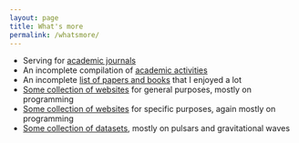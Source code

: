 ```yaml
---
layout: page
title: What's more
permalink: /whatsmore/
---
```


- Serving for [academic journals](https://friendshao.github.io/docs/journal)
- An incomplete compilation of [academic activities](https://friendshao.github.io/docs/activity) 
- An incomplete [list of papers and books](https://friendshao.github.io/docs/papers) that I enjoyed a lot
- [Some collection of websites](https://friendshao.github.io/docs/general) for general purposes, mostly on programming
- [Some collection of websites](https://friendshao.github.io/docs/specific) for specific purposes, again mostly on programming 
- [Some collection of datasets](https://friendshao.github.io/docs/dataset), mostly on pulsars and gravitational waves


